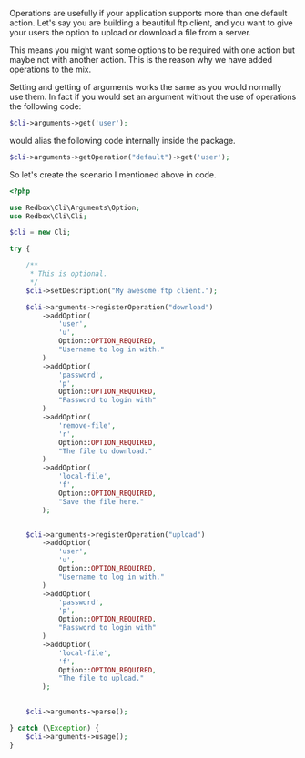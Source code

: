 Operations are usefully if your application supports more than one default action. Let's say you are building 
a beautiful ftp client, and you want to give your users the option to upload or download a file from a server.

This means you might want some options to be required with one action but maybe not with another action. This is the reason
why we have added operations to the mix. 

Setting and getting of arguments works the same as you would normally use them. In fact if you would set an argument without the use of operations the following code:


```php
$cli->arguments->get('user');
```

would alias the following code internally inside the package.

```php
$cli->arguments->getOperation("default")->get('user');
```

So let's create the scenario I mentioned above in code.


```php
<?php

use Redbox\Cli\Arguments\Option;
use Redbox\Cli\Cli;

$cli = new Cli;

try {

    /**
     * This is optional.
     */
    $cli->setDescription("My awesome ftp client.");

    $cli->arguments->registerOperation("download")
        ->addOption(
            'user',
            'u',
            Option::OPTION_REQUIRED,
            "Username to log in with."
        )
        ->addOption(
            'password',
            'p',
            Option::OPTION_REQUIRED,
            "Password to login with"
        )
        ->addOption(
            'remove-file',
            'r',
            Option::OPTION_REQUIRED,
            "The file to download."
        )
        ->addOption(
            'local-file',
            'f',
            Option::OPTION_REQUIRED,
            "Save the file here."
        );


    $cli->arguments->registerOperation("upload")
        ->addOption(
            'user',
            'u',
            Option::OPTION_REQUIRED,
            "Username to log in with."
        )
        ->addOption(
            'password',
            'p',
            Option::OPTION_REQUIRED,
            "Password to login with"
        )
        ->addOption(
            'local-file',
            'f',
            Option::OPTION_REQUIRED,
            "The file to upload."
        );

    
    $cli->arguments->parse();

} catch (\Exception) {
    $cli->arguments->usage();
}

```




